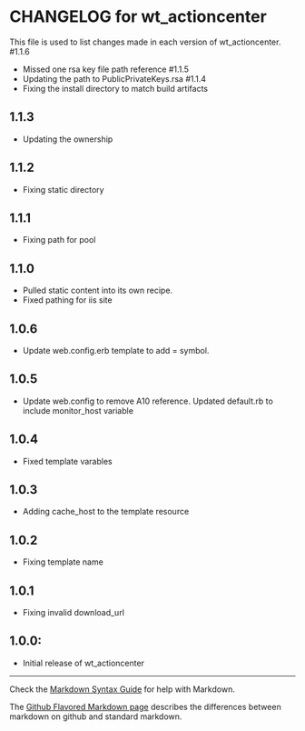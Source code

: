 # CHANGELOG for wt_actioncenter

This file is used to list changes made in each version of wt_actioncenter.
#1.1.6
* Missed one rsa key file path reference
#1.1.5
* Updating the path to PublicPrivateKeys.rsa
#1.1.4
* Fixing the install directory to match build artifacts
## 1.1.3
* Updating the ownership 
## 1.1.2
* Fixing static directory 

## 1.1.1
* Fixing path for pool

## 1.1.0
* Pulled static content into its own recipe. 
* Fixed pathing for iis site

## 1.0.6
* Update web.config.erb template to add = symbol. 

## 1.0.5
* Update web.config to remove A10 reference. Updated default.rb to include monitor_host variable

## 1.0.4
* Fixed template varables 

## 1.0.3
* Adding cache_host to the template resource

## 1.0.2
* Fixing template name

## 1.0.1
* Fixing invalid download_url

## 1.0.0:
* Initial release of wt_actioncenter

- - - 
Check the [Markdown Syntax Guide](http://daringfireball.net/projects/markdown/syntax) for help with Markdown.

The [Github Flavored Markdown page](http://github.github.com/github-flavored-markdown/) describes the differences between markdown on github and standard markdown.
